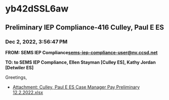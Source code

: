 # yb42dSSL6aw
## Preliminary IEP Compliance-416 Culley, Paul E ES
### Dec 2, 2022, 3:56:47 PM
**FROM: SEMS IEP Compliance<sems-iep-compliance-user@nv.ccsd.net>**

**TO: to SEMS IEP Compliance, Ellen Stayman [Culley ES], Kathy Jordan [Detwiler ES]**


Greetings,  





* [Attachment: Culley, Paul E ES Case Manager Pay Preliminary 12.2.2022.xlsx](yb42dSSL6aw-attachment-1.xlsx)
